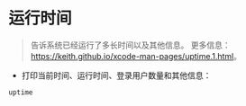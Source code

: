 # 运行时间

> 告诉系统已经运行了多长时间以及其他信息。
> 更多信息：<https://keith.github.io/xcode-man-pages/uptime.1.html>。

- 打印当前时间、运行时间、登录用户数量和其他信息：

`uptime`